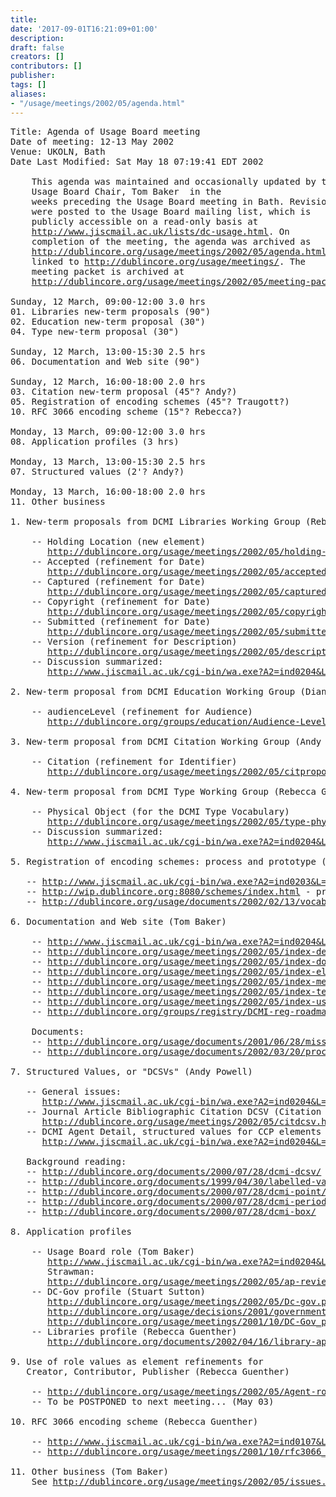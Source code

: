 ```yaml
---
title: 
date: '2017-09-01T16:21:09+01:00'
description: 
draft: false
creators: []
contributors: []
publisher: 
tags: []
aliases:
- "/usage/meetings/2002/05/agenda.html"
---
```


<pre>
Title: Agenda of Usage Board meeting
Date of meeting: 12-13 May 2002
Venue: UKOLN, Bath
Date Last Modified: Sat May 18 07:19:41 EDT 2002

    This agenda was maintained and occasionally updated by the
    Usage Board Chair, Tom Baker <thomas.baker> in the
    weeks preceding the Usage Board meeting in Bath. Revisions
    were posted to the Usage Board mailing list, which is
    publicly accessible on a read-only basis at
    <a href="http://www.jiscmail.ac.uk/lists/dc-usage.html">http://www.jiscmail.ac.uk/lists/dc-usage.html</a>. On
    completion of the meeting, the agenda was archived as
    <a href="http://dublincore.org/usage/meetings/2002/05/agenda.html">http://dublincore.org/usage/meetings/2002/05/agenda.html</a>,
    linked to <a href="http://dublincore.org/usage/meetings/">http://dublincore.org/usage/meetings/</a>. The
    meeting packet is archived at
    <a href="http://dublincore.org/usage/meetings/2002/05/meeting-packet.pdf">http://dublincore.org/usage/meetings/2002/05/meeting-packet.pdf</a>.

Sunday, 12 March, 09:00-12:00 3.0 hrs   
01. Libraries new-term proposals (90")
02. Education new-term proposal (30")
04. Type new-term proposal (30")

Sunday, 12 March, 13:00-15:30 2.5 hrs   
06. Documentation and Web site (90")

Sunday, 12 March, 16:00-18:00 2.0 hrs   
03. Citation new-term proposal (45"? Andy?)
05. Registration of encoding schemes (45"? Traugott?)
10. RFC 3066 encoding scheme (15"? Rebecca?)

Monday, 13 March, 09:00-12:00 3.0 hrs   
08. Application profiles (3 hrs)

Monday, 13 March, 13:00-15:30 2.5 hrs   
07. Structured values (2'? Andy?)

Monday, 13 March, 16:00-18:00 2.0 hrs   
11. Other business

1. New-term proposals from DCMI Libraries Working Group (Rebecca Guenther)

    -- Holding Location (new element)
       <a href="http://dublincore.org/usage/meetings/2002/05/holding-location_prop.html">http://dublincore.org/usage/meetings/2002/05/holding-location_prop.html</a>
    -- Accepted (refinement for Date)
       <a href="http://dublincore.org/usage/meetings/2002/05/accepted-date_prop.html">http://dublincore.org/usage/meetings/2002/05/accepted-date_prop.html</a>
    -- Captured (refinement for Date)
       <a href="http://dublincore.org/usage/meetings/2002/05/captured-date_prop.html">http://dublincore.org/usage/meetings/2002/05/captured-date_prop.html</a>
    -- Copyright (refinement for Date)
       <a href="http://dublincore.org/usage/meetings/2002/05/copyright-date_prop.html">http://dublincore.org/usage/meetings/2002/05/copyright-date_prop.html</a>
    -- Submitted (refinement for Date)
       <a href="http://dublincore.org/usage/meetings/2002/05/submitted-date_prop.html">http://dublincore.org/usage/meetings/2002/05/submitted-date_prop.html</a>
    -- Version (refinement for Description)
       <a href="http://dublincore.org/usage/meetings/2002/05/description-version_prop.html">http://dublincore.org/usage/meetings/2002/05/description-version_prop.html</a>
    -- Discussion summarized:
       <a href="http://www.jiscmail.ac.uk/cgi-bin/wa.exe?A2=ind0204&amp;L=dc-usage&amp;O=A&amp;P=10409">http://www.jiscmail.ac.uk/cgi-bin/wa.exe?A2=ind0204&amp;L=dc-usage&amp;O=A&amp;P=10409</a>

2. New-term proposal from DCMI Education Working Group (Diane Hillmann)

    -- audienceLevel (refinement for Audience)
       <a href="http://dublincore.org/groups/education/Audience-Level-Proposal.shtml">http://dublincore.org/groups/education/Audience-Level-Proposal.shtml</a>

3. New-term proposal from DCMI Citation Working Group (Andy Powell)

    -- Citation (refinement for Identifier)
       <a href="http://dublincore.org/usage/meetings/2002/05/citproposal.html">http://dublincore.org/usage/meetings/2002/05/citproposal.html</a>

4. New-term proposal from DCMI Type Working Group (Rebecca Guenther)

    -- Physical Object (for the DCMI Type Vocabulary)
       <a href="http://dublincore.org/usage/meetings/2002/05/type-physobj.html">http://dublincore.org/usage/meetings/2002/05/type-physobj.html</a>
    -- Discussion summarized:
       <a href="http://www.jiscmail.ac.uk/cgi-bin/wa.exe?A2=ind0204&amp;L=dc-usage&amp;O=A&amp;P=10679">http://www.jiscmail.ac.uk/cgi-bin/wa.exe?A2=ind0204&amp;L=dc-usage&amp;O=A&amp;P=10679</a>

5. Registration of encoding schemes: process and prototype (Traugott Koch)

   -- <a href="http://www.jiscmail.ac.uk/cgi-bin/wa.exe?A2=ind0203&amp;L=dc-usage&amp;O=A&amp;P=855">http://www.jiscmail.ac.uk/cgi-bin/wa.exe?A2=ind0203&amp;L=dc-usage&amp;O=A&amp;P=855</a>
   -- <a href="http://wip.dublincore.org:8080/schemes/index.html">http://wip.dublincore.org:8080/schemes/index.html</a> - prototype (try it!)
   -- <a href="http://dublincore.org/usage/documents/2002/02/13/vocabulary-guidelines/">http://dublincore.org/usage/documents/2002/02/13/vocabulary-guidelines/</a>

6. Documentation and Web site (Tom Baker)
     
    -- <a href="http://www.jiscmail.ac.uk/cgi-bin/wa.exe?A2=ind0204&amp;L=dc-usage&amp;O=A&amp;P=7212">http://www.jiscmail.ac.uk/cgi-bin/wa.exe?A2=ind0204&amp;L=dc-usage&amp;O=A&amp;P=7212</a>
    -- <a href="http://dublincore.org/usage/meetings/2002/05/index-decisions.txt">http://dublincore.org/usage/meetings/2002/05/index-decisions.txt</a>
    -- <a href="http://dublincore.org/usage/meetings/2002/05/index-documents.txt">http://dublincore.org/usage/meetings/2002/05/index-documents.txt</a>
    -- <a href="http://dublincore.org/usage/meetings/2002/05/index-elements-qualifiers.txt">http://dublincore.org/usage/meetings/2002/05/index-elements-qualifiers.txt</a>
    -- <a href="http://dublincore.org/usage/meetings/2002/05/index-meetings.txt">http://dublincore.org/usage/meetings/2002/05/index-meetings.txt</a>
    -- <a href="http://dublincore.org/usage/meetings/2002/05/index-terms.txt">http://dublincore.org/usage/meetings/2002/05/index-terms.txt</a>
    -- <a href="http://dublincore.org/usage/meetings/2002/05/index-usage.txt">http://dublincore.org/usage/meetings/2002/05/index-usage.txt</a>
    -- <a href="http://dublincore.org/groups/registry/DCMI-reg-roadmapv4.html">http://dublincore.org/groups/registry/DCMI-reg-roadmapv4.html</a>

    Documents:
    -- <a href="http://dublincore.org/usage/documents/2001/06/28/mission/">http://dublincore.org/usage/documents/2001/06/28/mission/</a>
    -- <a href="http://dublincore.org/usage/documents/2002/03/20/process/">http://dublincore.org/usage/documents/2002/03/20/process/</a>

7. Structured Values, or "DCSVs" (Andy Powell)
   
   -- General issues:
      <a href="http://www.jiscmail.ac.uk/cgi-bin/wa.exe?A2=ind0204&amp;L=dc-usage&amp;O=A&amp;P=2547">http://www.jiscmail.ac.uk/cgi-bin/wa.exe?A2=ind0204&amp;L=dc-usage&amp;O=A&amp;P=2547</a>
   -- Journal Article Bibliographic Citation DCSV (Citation Working Group)
      <a href="http://dublincore.org/usage/meetings/2002/05/citdcsv.html">http://dublincore.org/usage/meetings/2002/05/citdcsv.html</a>
   -- DCMI Agent Detail, structured values for CCP elements (Rebecca Guenther)
      <a href="http://www.jiscmail.ac.uk/cgi-bin/wa.exe?A2=ind0204&amp;L=dc-agents&amp;F=&amp;S=&amp;P=169">http://www.jiscmail.ac.uk/cgi-bin/wa.exe?A2=ind0204&amp;L=dc-agents&amp;F=&amp;S=&amp;P=169</a>

   Background reading:
   -- <a href="http://dublincore.org/documents/2000/07/28/dcmi-dcsv/">http://dublincore.org/documents/2000/07/28/dcmi-dcsv/</a>
   -- <a href="http://dublincore.org/documents/1999/04/30/labelled-values-syntax/">http://dublincore.org/documents/1999/04/30/labelled-values-syntax/</a>
   -- <a href="http://dublincore.org/documents/2000/07/28/dcmi-point/">http://dublincore.org/documents/2000/07/28/dcmi-point/</a>
   -- <a href="http://dublincore.org/documents/2000/07/28/dcmi-period/">http://dublincore.org/documents/2000/07/28/dcmi-period/</a>
   -- <a href="http://dublincore.org/documents/2000/07/28/dcmi-box/">http://dublincore.org/documents/2000/07/28/dcmi-box/</a>

8. Application profiles

    -- Usage Board role (Tom Baker)
       <a href="http://www.jiscmail.ac.uk/cgi-bin/wa.exe?A2=ind0204&amp;L=dc-usage&amp;O=A&amp;P=7333">http://www.jiscmail.ac.uk/cgi-bin/wa.exe?A2=ind0204&amp;L=dc-usage&amp;O=A&amp;P=7333</a>
       Strawman:
       <a href="http://dublincore.org/usage/meetings/2002/05/ap-review.html">http://dublincore.org/usage/meetings/2002/05/ap-review.html</a>
    -- DC-Gov profile (Stuart Sutton)
       <a href="http://dublincore.org/usage/meetings/2002/05/Dc-gov.proposal.pdf">http://dublincore.org/usage/meetings/2002/05/Dc-gov.proposal.pdf</a>
       <a href="http://dublincore.org/usage/decisions/2001/government-02.shtml">http://dublincore.org/usage/decisions/2001/government-02.shtml</a>
       <a href="http://dublincore.org/usage/meetings/2001/10/DC-Gov_proposal_v0.2_2001-10-121.html">http://dublincore.org/usage/meetings/2001/10/DC-Gov_proposal_v0.2_2001-10-121.html</a>
    -- Libraries profile (Rebecca Guenther)
       <a href="http://dublincore.org/documents/2002/04/16/library-application-profile/">http://dublincore.org/documents/2002/04/16/library-application-profile/</a>

9. Use of role values as element refinements for 
   Creator, Contributor, Publisher (Rebecca Guenther)

    -- <a href="http://dublincore.org/usage/meetings/2002/05/Agent-roles.html">http://dublincore.org/usage/meetings/2002/05/Agent-roles.html</a>
    -- To be POSTPONED to next meeting... (May 03)

10. RFC 3066 encoding scheme (Rebecca Guenther)

    -- <a href="http://www.jiscmail.ac.uk/cgi-bin/wa.exe?A2=ind0107&amp;L=dc-usage&amp;O=A&amp;P=1863">http://www.jiscmail.ac.uk/cgi-bin/wa.exe?A2=ind0107&amp;L=dc-usage&amp;O=A&amp;P=1863</a> 
    -- <a href="http://dublincore.org/usage/meetings/2001/10/rfc3066_proposal.html">http://dublincore.org/usage/meetings/2001/10/rfc3066_proposal.html</a>

11. Other business (Tom Baker)
    See <a href="http://dublincore.org/usage/meetings/2002/05/issues.html">http://dublincore.org/usage/meetings/2002/05/issues.html</a>

</thomas.baker></pre>
